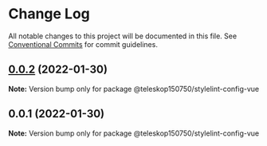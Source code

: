 # Change Log

All notable changes to this project will be documented in this file.
See [Conventional Commits](https://conventionalcommits.org) for commit guidelines.

## [0.0.2](https://github.com/teleskop150750/config/compare/v0.0.1...v0.0.2) (2022-01-30)

**Note:** Version bump only for package @teleskop150750/stylelint-config-vue





## 0.0.1 (2022-01-30)

**Note:** Version bump only for package @teleskop150750/stylelint-config-vue
